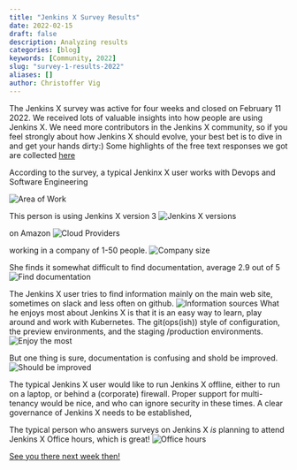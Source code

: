 ```yaml
---
title: "Jenkins X Survey Results"
date: 2022-02-15
draft: false
description: Analyzing results
categories: [blog]
keywords: [Community, 2022]
slug: "survey-1-results-2022"
aliases: []
author: Christoffer Vig
---
```


The Jenkins X survey was active for four weeks and closed on February 11 2022. We received lots of valuable insights into how people are using Jenkins X. We need more contributors in the Jenkins X community, so if you feel strongly about how Jenkins X should evolve, your best bet is to dive in and get your hands dirty:) Some highlights of the free text responses we got are collected [here](/blog/2022/02/15/survey-1-result-details-2022/)

According to the survey, a typical Jenkinx X user works with Devops and Software Engineering

 ![Area of Work](/images/survey-2022-1/area-of-work.png)

This person is using Jenkins X version 3 ![Jenkins X versions](/images/survey-2022-1/jx-versions.png/) 

on Amazon
 ![Cloud Providers](/images/survey-2022-1/cloud-provider.png)
 
 working in a company of 1-50 people. ![Company size](/images/survey-2022-1/people-in-company.png) 

She finds it somewhat difficult to find documentation, average 2.9 out of 5 ![Find documentation](/images/survey-2022-1/hard-to-find-information.png)

 The Jenkins X user tries to find information mainly on the main web site, sometimes on slack and less often on github. ![Information sources](/images/survey-2022-1/where-information.png)
What he enjoys most about  Jenkins X is that it is an easy way to learn, play around and work with Kubernetes. The git(ops(ish)) style of configuration, the preview environments, and the staging /production environments. ![Enjoy the most](/images/survey-2022-1/enjoy-most.png)


But one thing is sure, documentation is confusing and shold be improved. ![Should be improved](/images/survey-2022-1/improving.png)

The typical Jenkins X user would like to run Jenkins X offline, either to run on a laptop, or behind a (corporate) firewall. Proper support for multi-tenancy would be nice, and who can ignore security in these times.  A clear governance of Jenkins X needs to be established, 

The typical person who answers surveys on Jenkins X *is* planning to attend Jenkins X Office hours, which is great!
![Office hours](/images/survey-2022-1/office-hours.png)


 [See you there next week then!](/community/#office-hours)
  
